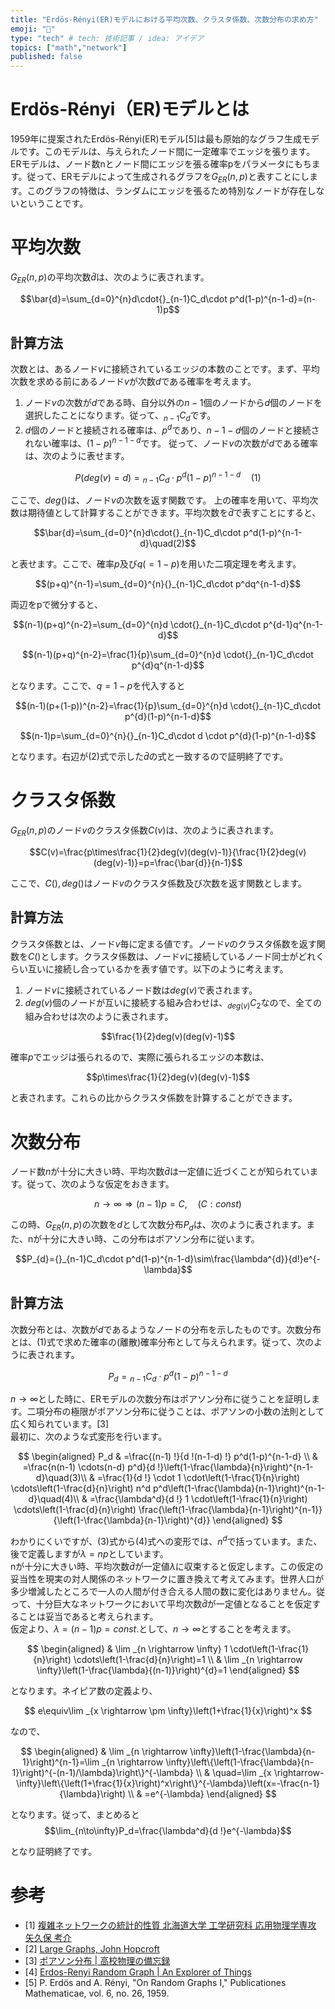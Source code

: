 ```yaml
---
title: "Erdös-Rényi(ER)モデルにおける平均次数、クラスタ係数、次数分布の求め方"
emoji: "📌"
type: "tech" # tech: 技術記事 / idea: アイデア
topics: ["math","network"]
published: false
---
```


# Erdös-Rényi（ER)モデルとは
1959年に提案されたErdös-Rényi(ER)モデル[5]は最も原始的なグラフ生成モデルです。このモデルは、与えられたノード間に一定確率でエッジを張ります。ERモデルは、ノード数nとノード間にエッジを張る確率pをパラメータにもちます。従って、ERモデルによって生成されるグラフを$G_{ER}(n,p)$と表すことにします。このグラフの特徴は、ランダムにエッジを張るため特別なノードが存在しないということです。

# 平均次数
$G_{ER}(n,p)$の平均次数$\bar{d}$は、次のように表されます。

$$\bar{d}=\sum_{d=0}^{n}d\cdot{}_{n-1}C_d\cdot p^d(1-p)^{n-1-d}=(n-1)p$$

## 計算方法
次数とは、あるノード$v$に接続されているエッジの本数のことです。まず、平均次数を求める前にあるノード$v$が次数$d$である確率を考えます。
1. ノード$v$の次数が$d$である時、自分以外の$n-1$個のノードから$d$個のノードを選択したことになります。従って、${}_{n-1}C_d$です。
2. $d$個のノードと接続される確率は、$p^d$であり、$n-1-d$個のノードと接続されない確率は、$(1-p)^{n-1-d}$です。
   従って、ノード$v$の次数が$d$である確率は、次のように表せます。

$$P(deg(v)=d)={}_{n-1}C_d\cdot p^d(1-p)^{n-1-d}\quad(1)$$

ここで、$deg()$は、ノード$v$の次数を返す関数です。
上の確率を用いて、平均次数は期待値として計算することができます。平均次数を$\bar{d}$で表すことにすると、

$$\bar{d}=\sum_{d=0}^{n}d\cdot{}_{n-1}C_d\cdot p^d(1-p)^{n-1-d}\quad(2)$$

と表せます。ここで、確率$p$及び$q(=1-p)$を用いた二項定理を考えます。

$$(p+q)^{n-1}=\sum_{d=0}^{n}{}_{n-1}C_d\cdot p^dq^{n-1-d}$$

両辺をpで微分すると、

$$(n-1)(p+q)^{n-2}=\sum_{d=0}^{n}d \cdot{}_{n-1}C_d\cdot  p^{d-1}q^{n-1-d}$$

$$(n-1)(p+q)^{n-2}=\frac{1}{p}\sum_{d=0}^{n}d \cdot{}_{n-1}C_d\cdot p^{d}q^{n-1-d}$$

となります。ここで、$q=1-p$を代入すると

$$(n-1)(p+(1-p))^{n-2}=\frac{1}{p}\sum_{d=0}^{n}d \cdot{}_{n-1}C_d\cdot p^{d}(1-p)^{n-1-d}$$

$$(n-1)p=\sum_{d=0}^{n}{}_{n-1}C_d\cdot d \cdot p^{d}(1-p)^{n-1-d}$$

となります。右辺が(2)式で示した$\bar{d}$の式と一致するので証明終了です。

# クラスタ係数
$G_{ER}(n,p)$のノード$v$のクラスタ係数$C(v)$は、次のように表されます。

$$C(v)=\frac{p\times\frac{1}{2}deg(v)(deg(v)-1)}{\frac{1}{2}deg(v)(deg(v)-1)}=p=\frac{\bar{d}}{n-1}$$

ここで、$C(),deg()$はノード$v$のクラスタ係数及び次数を返す関数とします。

## 計算方法
クラスタ係数とは、ノード$v$毎に定まる値です。ノード$v$のクラスタ係数を返す関数を$C()$とします。クラスタ係数は、ノード$v$に接続しているノード同士がどれくらい互いに接続し合っているかを表す値です。以下のように考えます。
1. ノード$v$に接続されているノード数は$deg(v)$で表されます。
2. $deg(v)$個のノードが互いに接続する組み合わせは、${}_{deg(v)}C_2$なので、全ての組み合わせは次のように表されます。

$$\frac{1}{2}deg(v)(deg(v)-1)$$

確率$p$でエッジは張られるので、実際に張られるエッジの本数は、

$$p\times\frac{1}{2}deg(v)(deg(v)-1)$$

と表されます。これらの比からクラスタ係数を計算することができます。

# 次数分布
ノード数$n$が十分に大きい時、平均次数$\bar{d}$は一定値に近づくことが知られています。従って、次のような仮定をおきます。

$$n\to\infty\Rightarrow(n-1)p=C,\quad(C:const)$$

この時、$G_{ER}(n,p)$の次数を$d$として次数分布$P_{d}$は、次のように表されます。また、nが十分に大きい時、この分布はポアソン分布に従います。

$$P_{d}={}_{n-1}C_d\cdot p^d(1-p)^{n-1-d}\sim\frac{\lambda^{d}}{d!}e^{-\lambda}$$

## 計算方法
次数分布とは、次数が$d$であるようなノードの分布を示したものです。次数分布とは、(1)式で求めた確率の(離散)確率分布として与えられます。従って、次のように表されます。

$$P_{d}={}_{n-1}C_d\cdot p^d(1-p)^{n-1-d}$$

$n\to\infty$とした時に、ERモデルの次数分布はポアソン分布に従うことを証明します。二項分布の極限がポアソン分布に従うことは、ポアソンの小数の法則として広く知られています。[3]  
最初に、次のような式変形を行います。

$$
\begin{aligned}
P_d & =\frac{(n-1) !}{d !(n-1-d) !} p^d(1-p)^{n-1-d} \\
& =\frac{n(n-1) \cdots(n-d) p^d}{d !}\left(1-\frac{\lambda}{n}\right)^{n-1-d}\quad(3)\\
& =\frac{1}{d !} \cdot 1 \cdot\left(1-\frac{1}{n}\right) \cdots\left(1-\frac{d}{n}\right) n^d p^d\left(1-\frac{\lambda}{n-1}\right)^{n-1-d}\quad(4)\\
& =\frac{\lambda^d}{d !} 1 \cdot\left(1-\frac{1}{n}\right) \cdots\left(1-\frac{d}{n}\right) \frac{\left(1-\frac{\lambda}{n-1}\right)^{n-1}}{\left(1-\frac{\lambda}{n-1}\right)^{d}}
\end{aligned}
$$

わかりにくいですが、(3)式から(4)式への変形では、$n^d$で括っています。また、後で定義しますが$\lambda=np$としています。  
nが十分に大きい時、平均次数$\bar{d}$が一定値$\lambda$に収束すると仮定します。この仮定の妥当性を現実の対人関係のネットワークに置き換えて考えてみます。世界人口が多少増減したところで一人の人間が付き合える人間の数に変化はありません。従って、十分巨大なネットワークにおいて平均次数$\bar{d}$が一定値となることを仮定することは妥当であると考えられます。  
仮定より、$\lambda=(n-1)p=const.$として、$n\to\infty$とすることを考えます。

$$
\begin{aligned}
& \lim _{n \rightarrow \infty} 1 \cdot\left(1-\frac{1}{n}\right) \cdots\left(1-\frac{d}{n}\right)=1 \\
& \lim _{n \rightarrow \infty}\left(1-\frac{\lambda}{(n-1)}\right)^{d}=1
\end{aligned}
$$

となります。ネイピア数の定義より、

$$
e\equiv\lim _{x \rightarrow \pm \infty}\left(1+\frac{1}{x}\right)^x
$$

なので、

$$
\begin{aligned}
& \lim _{n \rightarrow \infty}\left(1-\frac{\lambda}{n-1}\right)^{n-1}=\lim _{n \rightarrow \infty}\left\{\left(1-\frac{\lambda}{n-1}\right)^{-(n-1)/\lambda}\right\}^{-\lambda} \\
& \quad=\lim _{x \rightarrow-\infty}\left\{\left(1+\frac{1}{x}\right)^x\right\}^{-\lambda}\left(x=-\frac{n-1}{\lambda}\right) \\
& =e^{-\lambda}
\end{aligned}
$$

となります。従って、まとめると
$$\lim_{n\to\infty}P_d=\frac{\lambda^d}{d !}e^{-\lambda}$$

となり証明終了です。

# 参考
- [1] [複雑ネットワークの統計的性質 北海道大学 工学研究科 応用物理学専攻
矢久保 考介](https://www.topo.hokudai.ac.jp/education/SpecialLecture/090501.pdf)
- [2] [Large Graphs, John Hopcroft](http://www.cs.cornell.edu/courses/cs485/2006sp/lecture%20notes/lecture1.pdf)
- [3] [ポアソン分布 | 高校物理の備忘録](https://physnotes.jp/stat/poisson_d/)
- [4] [Erdos-Renyi Random Graph | An Explorer of Things](https://chih-ling-hsu.github.io/2020/05/15/Gnp#phase-transition-for-the-largest-connected-component)
- [5] P. Erdös and A. Rényi, "On Random Graphs I," Publicationes Mathematicae, vol. 6, no. 26, 1959.